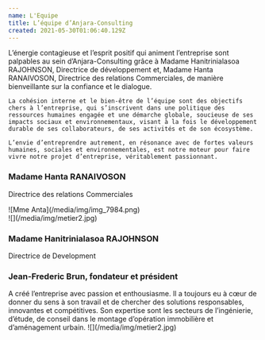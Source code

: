 ```yaml
---
name: L'Equipe
title: L’équipe d’Anjara-Consulting
created: 2021-05-30T01:06:40.129Z
---
```

<div className="container">
  <div className="card">

<div className="card-container">
  <div className="main-body">
    L’énergie contagieuse et l’esprit positif qui animent l’entreprise sont palpables au sein d’Anjara-Consulting grâce à Madame Hanitrinialasoa RAJOHNSON, Directrice de développement et, Madame Hanta RANAIVOSON, Directrice des relations Commerciales, de manière bienveillante sur la confiance et le dialogue.

    La cohésion interne et le bien-être de l’équipe sont des objectifs chers à l’entreprise, qui s’inscrivent dans une politique des ressources humaines engagée et une démarche globale, soucieuse de ses impacts sociaux et environnementaux, visant à la fois le développement durable de ses collaborateurs, de ses activités et de son écosystème.

    L’envie d’entreprendre autrement, en résonance avec de fortes valeurs humaines, sociales et environnementales, est notre moteur pour faire vivre notre projet d’entreprise, véritablement passionnant.
  </div>

  <div className="card">
    <div className="card-container">
      <div className="heading-center">

  ### Madame Hanta RANAIVOSON

  Directrice des relations Commerciales

  </div>
      ![Mme Anta](/media/img/img_7984.png)
  </div>
  </div>

  <div className="card">
    <div className="card-container">
      ![](/media/img/metier2.jpg)

  <div className="heading-center">

  ### Madame Hanitrinialasoa RAJOHNSON

  Directrice de Development
      
  </div>
  </div>
  </div>
  <div className="card">
    <div className="card-container">
 
   <div className="heading-center">

  ### Jean-Frederic Brun, fondateur et président

  </div>
    A créé l’entreprise avec passion et enthousiasme. Il a toujours eu à cœur de donner du sens à son travail et de chercher des solutions responsables, innovantes et compétitives.
    Son expertise sont les secteurs de l’ingénierie, d’étude, de conseil dans le montage d’opération immobilière et d’aménagement urbain.
    ![](/media/img/metier2.jpg)
  </div>
  </div>
</div>
</div>

</div>